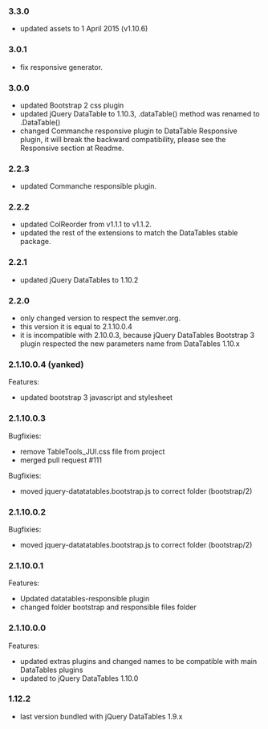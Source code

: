 ### 3.3.0
  - updated assets to 1 April 2015 (v1.10.6)

### 3.0.1
  - fix responsive generator.

### 3.0.0
  - updated Bootstrap 2 css plugin
  - updated jQuery DataTable to 1.10.3, .dataTable() method was renamed to .DataTable()
  - changed Commanche responsive plugin to DataTable Responsive plugin, it will break the backward compatibility, please see the Responsive section at Readme.

### 2.2.3
  - updated Commanche responsible plugin.

### 2.2.2
  - updated ColReorder from v1.1.1 to v1.1.2.
  - updated the rest of the extensions to match the DataTables stable package.

### 2.2.1
  - updated jQuery DataTables to 1.10.2

### 2.2.0
  - only changed version to respect the semver.org.
  - this version it is equal to 2.1.10.0.4
  - it is incompatible with 2.10.0.3, because jQuery DataTables Bootstrap 3 plugin respected the new parameters name from DataTables 1.10.x

### 2.1.10.0.4 (yanked)

Features:
  - updated bootstrap 3 javascript and stylesheet

### 2.1.10.0.3
Bugfixies:
  - remove TableTools_JUI.css file from project
  - merged pull request #111

Bugfixies:
  - moved jquery-datatatables.bootstrap.js to correct folder (bootstrap/2)

### 2.1.10.0.2

Bugfixies:
  - moved jquery-datatatables.bootstrap.js to correct folder (bootstrap/2)

### 2.1.10.0.1

Features:
  - Updated datatables-responsible plugin
  - changed folder bootstrap and responsible files folder

### 2.1.10.0.0

Features:
  - updated extras plugins and changed names to be compatible with main DataTables plugins
  - updated to jQuery DataTables 1.10.0


### 1.12.2
  - last version bundled with jQuery DataTables 1.9.x
